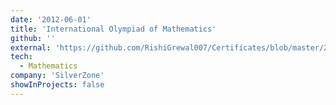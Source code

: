 ```yaml
---
date: '2012-06-01'
title: 'International Olympiad of Mathematics'
github: ''
external: 'https://github.com/RishiGrewal007/Certificates/blob/master/2012_06_01_Maths_olympiad.pdf'
tech:
  - Mathematics
company: 'SilverZone'
showInProjects: false
---
```



